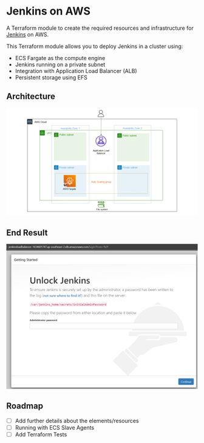 # Jenkins on AWS
A Terraform module to create the required resources and infrastructure for [Jenkins](https://www.jenkins.io/) on AWS.

This Terraform module allows you to deploy Jenkins in a cluster using:
* ECS Fargate as the compute engine
* Jenkins running on a private subnet
* Integration with Application Load Balancer (ALB)
* Persistent storage using EFS

## Architecture 
![architecture diagram](./images/architecture_overview.PNG)

## End Result
![jenkins](./images/jenkins_load_balancer.png)

## Roadmap
- [ ] Add further details about the elements/resources
- [ ] Running with ECS Slave Agents
- [ ] Add Terraform Tests